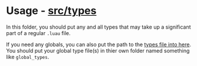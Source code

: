 # Usage - [src/types](https://github.com/rocult/script-template/tree/main/src/types)

In this folder, you should put any and all types that may take up a significant part of a regular `.luau` file.

If you need any globals, you can also put the path to the [types file into here](https://github.com/rocult/script-template/blob/main/.vscode/settings.json).
You should put your global type file(s) in thier own folder named something like `global_types`.
